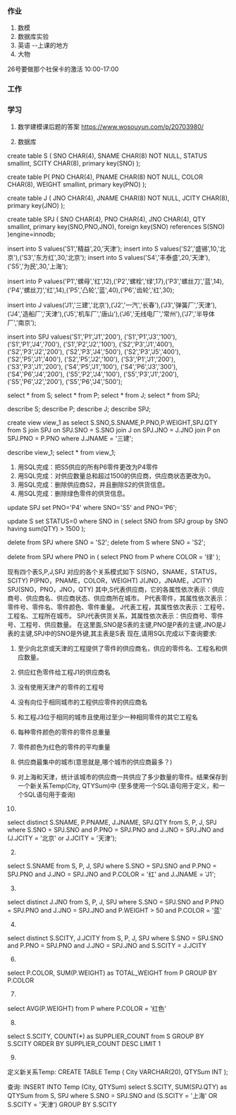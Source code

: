 ### 作业
1. 数模
2. 数据库实验
3. 英语   --上课的地方
4. 大物

26号要做那个社保卡的激活   10:00-17:00
### 工作


### 学习


1. 数学建模课后题的答案
https://www.wosouyun.com/p/20703980/




2. 数据库

create   table   S
        ( SNO   CHAR(4),
          SNAME  CHAR(8)  NOT NULL,
          STATUS   smallint,
          SCITY   CHAR(8),
          primary key(SNO)
        );

create   table   P( PNO   CHAR(4),
                PNAME  CHAR(8)  NOT NULL,
                COLOR   CHAR(8),
                WEIGHT   smallint,
                primary key(PNO)
                );

create   table   J
                ( JNO   CHAR(4),
                  JNAME  CHAR(8)  NOT NULL,
                  JCITY  CHAR(8),
                  primary key(JNO)
                );

create   table   SPJ
                ( SNO   CHAR(4),
                  PNO   CHAR(4),
                  JNO   CHAR(4),
                  QTY   smallint,
                  primary key(SNO,PNO,JNO),
                  foreign key(SNO) references S(SNO)
                )engine=innodb;


insert into S values('S1','精益',20,'天津');
insert into S values('S2','盛锡',10,'北京'),('S3','东方红',30,'北京');
insert into S values('S4','丰泰盛',20,'天津'),('S5','为民',30,'上海');

insert into P values('P1','螺母','红',12),('P2','螺栓','绿',17),('P3','螺丝刀','蓝',14),('P4','螺丝刀','红',14),('P5','凸轮','蓝',40),('P6','齿轮','红',30);

insert into J values('J1','三建','北京'),('J2','一汽','长春'),('J3','弹簧厂','天津'),('J4','造船厂','天津'),('J5','机车厂','唐山'),('J6','无线电厂','常州'),('J7','半导体厂','南京');

insert into SPJ values('S1','P1','J1','200'),
                    ('S1','P1','J3','100'),
                    ('S1','P1','J4','700'),
                    ('S1','P2','J2','100'),
                    ('S2','P3','J1','400'),
                    ('S2','P3','J2','200'),
                    ('S2','P3','J4','500'),
                    ('S2','P3','J5','400'),
                    ('S2','P5','J1','400'),
                    ('S2','P5','J2','100'),
                    ('S3','P1','J1','200'),
                    ('S3','P3','J1','200'),
                    ('S4','P5','J1','100'),
                    ('S4','P6','J3','300'),
                    ('S4','P6','J4','200'),
                    ('S5','P2','J4','100'),
                    ('S5','P3','J1','200'),
                    ('S5','P6','J2','200'),
                    ('S5','P6','J4','500');

select * from S;
select * from P;
select * from J;
select * from SPJ;

describe S;
describe P;
describe J;
describe SPJ;

<!-- select * from S left join SPJ on S.SNO = SPJ.SNO;
select * from P left join SPJ on P.PNO = SPJ.PNO;
select * from J left join SPJ on J.JNO = SPJ.JNO; -->


create view view_1 as
select S.SNO,S.SNAME,P.PNO,P.WEIGHT,SPJ.QTY
from S join SPJ on SPJ.SNO = S.SNO
join J on SPJ.JNO = J.JNO
join P on SPJ.PNO = P.PNO
where J.JNAME = '三建';

describe view_1;
select * from view_1;



1. 用SQL完成：把S5供应的所有P6零件更改为P4零件
2. 用SQL完成：对供应数量总和超过1500的供应商，供应商状态更改为0。
3. 用SQL完成：删除供应商S2，并且删除S2的供货信息。
4. 用SQL完成：删除绿色零件的供货信息。

update SPJ set PNO='P4' where SNO='S5' and PNO='P6';

update S
set STATUS=0
where SNO in (
    select SNO
    from SPJ
    group by SNO
    having sum(QTY) > 1500
);

delete from SPJ where SNO = 'S2';
delete from S where SNO = 'S2';

delete from SPJ where PNO in (
    select PNO
    from P
    where COLOR = '绿'
);




现有四个表S,P,J,SPJ
对应的各个关系模式如下
S(SNO，SNAME，STATUS，SCITY)
P(PNO，PNAME，COLOR，WEIGHT)
J(JNO，JNAME，JCITY)
SPJ(SNO，PNO，JNO，QTY)
其中,S代表供应商，它的各属性依次表示：供应商号、供应商名、供应商状态、供应商所在城市。
P代表零件，其属性依次表示：零件号、零件名、零件颜色、零件重量。
J代表工程，其属性依次表示：工程号、工程名、工程所在城市。
SPJ代表供货关系，其属性依次表示：供应商号、零件号、工程号、供应数量。
在这里面,SNO是S表的主键,PNO是P表的主键,JNO是J表的主键,SPJ中的SNO是外键,其主表是S表
现在,请用SQL完成以下查询要求:
1. 至少向北京或天津的工程提供了零件的供应商名，供应的零件名、工程名和供应数量。
2. 供应红色零件给工程J1的供应商名
3. 没有使用天津产的零件的工程号
4. 没有向位于相同城市的工程供应零件的供应商名
5. 和工程J3位于相同的城市且使用过至少一种相同零件的其它工程名
6. 每种零件颜色的零件的零件总重量
7. 零件颜色为红色的零件的平均重量
8. 供应商最集中的城市(意思就是,哪个城市的供应商最多？)
9. 对上海和天津，统计该城市的供应商一共供应了多少数量的零件。结果保存到一个新关系Temp(City, QTYSum)中 (至多使用一个SQL语句用于定义，和一个SQL语句用于查询)


1.
select distinct S.SNAME, P.PNAME, J.JNAME, SPJ.QTY
from S, P, J, SPJ
where S.SNO = SPJ.SNO and P.PNO = SPJ.PNO and J.JNO = SPJ.JNO
and (J.JCITY = '北京' or J.JCITY = '天津');


2.
select S.SNAME
from S, P, J, SPJ
where S.SNO = SPJ.SNO and P.PNO = SPJ.PNO and J.JNO = SPJ.JNO
and P.COLOR = '红' and J.JNAME = 'J1';


3.
select distinct J.JNO
from S, P, J, SPJ
where S.SNO = SPJ.SNO and P.PNO = SPJ.PNO and J.JNO = SPJ.JNO
and P.WEIGHT > 50 and P.COLOR = '蓝'


4.
select distinct S.SCITY, J.JCITY
from S, P, J, SPJ
where S.SNO = SPJ.SNO and P.PNO = SPJ.PNO and J.JNO = SPJ.JNO
and S.SCITY = J.JCITY




6.
select P.COLOR, SUM(P.WEIGHT) as TOTAL_WEIGHT
from P
GROUP BY P.COLOR


7.
select AVG(P.WEIGHT)
from P
where P.COLOR = '红色'

8.
select S.SCITY, COUNT(*) as SUPPLIER_COUNT
from S
GROUP BY S.SCITY
ORDER BY SUPPLIER_COUNT DESC
LIMIT 1


9.
定义新关系Temp:
CREATE TABLE Temp (
    City VARCHAR(20),
    QTYSum INT
);


查询:
INSERT INTO Temp (City, QTYSum)
select S.SCITY, SUM(SPJ.QTY) as QTYSum
from S, SPJ
where S.SNO = SPJ.SNO and (S.SCITY = '上海' OR S.SCITY = '天津')
GROUP BY S.SCITY









